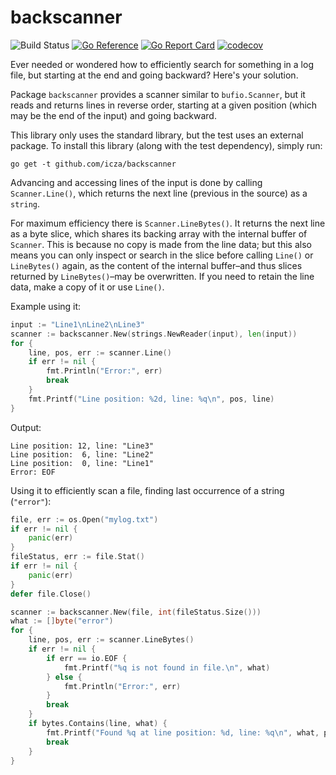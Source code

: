 # backscanner

![Build Status](https://github.com/icza/backscanner/actions/workflows/go.yml/badge.svg)
[![Go Reference](https://pkg.go.dev/badge/github.com/icza/backscanner.svg)](https://pkg.go.dev/github.com/icza/backscanner)
[![Go Report Card](https://goreportcard.com/badge/github.com/icza/backscanner)](https://goreportcard.com/report/github.com/icza/backscanner)
[![codecov](https://codecov.io/gh/icza/backscanner/branch/master/graph/badge.svg)](https://codecov.io/gh/icza/backscanner)

Ever needed or wondered how to efficiently search for something in a log file,
but starting at the end and going backward? Here's your solution.

Package `backscanner` provides a scanner similar to `bufio.Scanner`, but it reads
and returns lines in reverse order, starting at a given position (which may be
the end of the input) and going backward.

This library only uses the standard library, but the test uses an external package.
To install this library (along with the test dependency), simply run:

```shell
go get -t github.com/icza/backscanner
```

Advancing and accessing lines of the input is done by calling `Scanner.Line()`,
which returns the next line (previous in the source) as a `string`.

For maximum efficiency there is `Scanner.LineBytes()`. It returns the next line
as a byte slice, which shares its backing array with the internal buffer of
`Scanner`. This is because no copy is made from the line data; but this also
means you can only inspect or search in the slice before calling `Line()` or
`LineBytes()` again, as the content of the internal buffer–and thus slices
returned by `LineBytes()`–may be overwritten. If you need to retain the line
data, make a copy of it or use `Line()`.


Example using it:
```go
input := "Line1\nLine2\nLine3"
scanner := backscanner.New(strings.NewReader(input), len(input))
for {
	line, pos, err := scanner.Line()
	if err != nil {
		fmt.Println("Error:", err)
		break
	}
	fmt.Printf("Line position: %2d, line: %q\n", pos, line)
}
```

Output:

	Line position: 12, line: "Line3"
	Line position:  6, line: "Line2"
	Line position:  0, line: "Line1"
	Error: EOF

Using it to efficiently scan a file, finding last occurrence of a string (`"error"`):
```go
file, err := os.Open("mylog.txt")
if err != nil {
	panic(err)
}
fileStatus, err := file.Stat()
if err != nil {
	panic(err)
}
defer file.Close()

scanner := backscanner.New(file, int(fileStatus.Size()))
what := []byte("error")
for {
	line, pos, err := scanner.LineBytes()
	if err != nil {
		if err == io.EOF {
			fmt.Printf("%q is not found in file.\n", what)
		} else {
			fmt.Println("Error:", err)
		}
		break
	}
	if bytes.Contains(line, what) {
		fmt.Printf("Found %q at line position: %d, line: %q\n", what, pos, line)
		break
	}
}
```